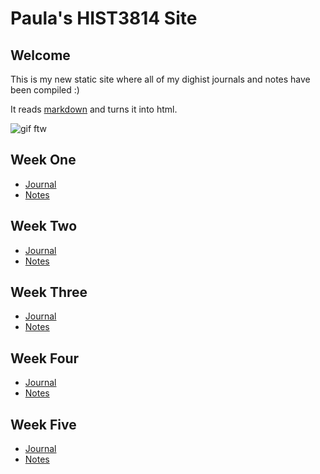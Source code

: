 # Paula's HIST3814 Site
## Welcome

This is my new static site where all of my dighist journals and notes have been compiled :)

It reads [markdown](https://www.markdownguide.org/) and turns it into html.

![gif ftw](https://media.giphy.com/media/KvueMnd3bCtMc/giphy.gif)

## Week One

- [Journal](https://github.com/paula-rodrigo/week-one/blob/master/journal.md)
- [Notes](https://github.com/paula-rodrigo/week-one/blob/master/notes.md)

## Week Two

- [Journal](https://github.com/paula-rodrigo/week-two/blob/master/journal.md)
- [Notes](https://github.com/paula-rodrigo/week-two/blob/master/notes.md)

## Week Three

- [Journal](https://github.com/paula-rodrigo/week-three/blob/master/journal.md)
- [Notes](https://github.com/paula-rodrigo/week-three/blob/master/notes.md)

## Week Four

- [Journal](https://github.com/paula-rodrigo/week-four/blob/master/journal.md)
- [Notes](https://github.com/paula-rodrigo/week-four/blob/master/notes.md)

## Week Five

- [Journal](https://github.com/paula-rodrigo/week-five/blob/master/journal.md)
- [Notes](https://github.com/paula-rodrigo/week-five/blob/master/notes.md)
